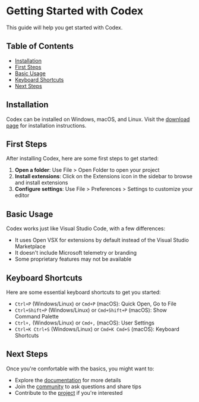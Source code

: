 <!-- order: 5 -->

# Getting Started with Codex

This guide will help you get started with Codex.

## Table of Contents

- [Installation](#installation)
- [First Steps](#first-steps)
- [Basic Usage](#basic-usage)
- [Keyboard Shortcuts](#keyboard-shortcuts)
- [Next Steps](#next-steps)

## <a id="installation"></a>Installation

Codex can be installed on Windows, macOS, and Linux. Visit the [download page](https://codex.com/#install) for installation instructions.

## <a id="first-steps"></a>First Steps

After installing Codex, here are some first steps to get started:

1. **Open a folder**: Use File > Open Folder to open your project
2. **Install extensions**: Click on the Extensions icon in the sidebar to browse and install extensions
3. **Configure settings**: Use File > Preferences > Settings to customize your editor

## <a id="basic-usage"></a>Basic Usage

Codex works just like Visual Studio Code, with a few differences:

- It uses Open VSX for extensions by default instead of the Visual Studio Marketplace
- It doesn't include Microsoft telemetry or branding
- Some proprietary features may not be available

## <a id="keyboard-shortcuts"></a>Keyboard Shortcuts

Here are some essential keyboard shortcuts to get you started:

- `Ctrl+P` (Windows/Linux) or `Cmd+P` (macOS): Quick Open, Go to File
- `Ctrl+Shift+P` (Windows/Linux) or `Cmd+Shift+P` (macOS): Show Command Palette
- `Ctrl+,` (Windows/Linux) or `Cmd+,` (macOS): User Settings
- `Ctrl+K Ctrl+S` (Windows/Linux) or `Cmd+K Cmd+S` (macOS): Keyboard Shortcuts

## <a id="next-steps"></a>Next Steps

Once you're comfortable with the basics, you might want to:

- Explore the [documentation](https://github.com/BiblioNexus-Foundation/codex/blob/master/docs/index.md) for more details
- Join the [community](https://github.com/BiblioNexus-Foundation/codex/discussions) to ask questions and share tips
- Contribute to the [project](https://github.com/BiblioNexus-Foundation/codex/blob/master/CONTRIBUTING.md) if you're interested
